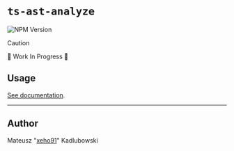 # `ts-ast-analyze`

![NPM Version](https://img.shields.io/npm/v/ts-ast-analyze?style=for-the-badge&logo=npm)

> [!CAUTION]
> 🚧 Work In Progress 🚧

## Usage

[See documentation](https://xeho91.github.io/js-ast/svelte-ast-build.svelte-ast-build.html).

---

## Author

Mateusz "[xeho91](https://github.com/xeho91)" Kadlubowski
